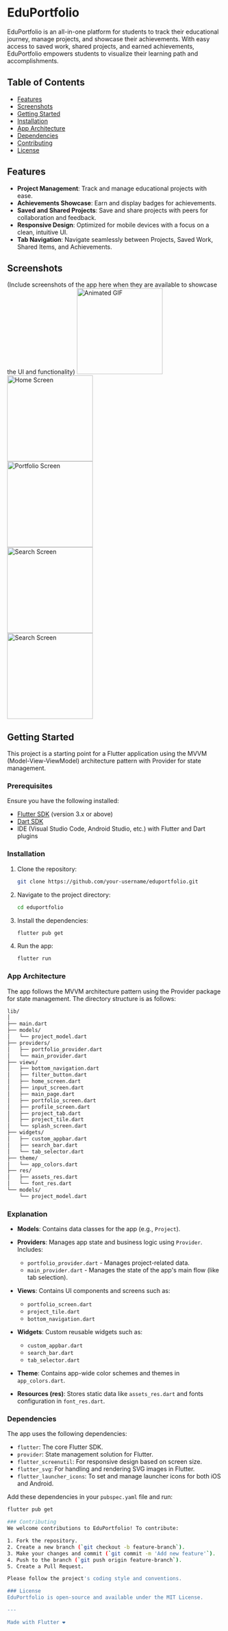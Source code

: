 # EduPortfolio

EduPortfolio is an all-in-one platform for students to track their educational journey, manage projects, and showcase their achievements. With easy access to saved work, shared projects, and earned achievements, EduPortfolio empowers students to visualize their learning path and accomplishments.

## Table of Contents
- [Features](#features)
- [Screenshots](#screenshots)
- [Getting Started](#getting-started)
- [Installation](#installation)
- [App Architecture](#app-architecture)
- [Dependencies](#dependencies)
- [Contributing](#contributing)
- [License](#license)

## Features
- **Project Management**: Track and manage educational projects with ease.
- **Achievements Showcase**: Earn and display badges for achievements.
- **Saved and Shared Projects**: Save and share projects with peers for collaboration and feedback.
- **Responsive Design**: Optimized for mobile devices with a focus on a clean, intuitive UI.
- **Tab Navigation**: Navigate seamlessly between Projects, Saved Work, Shared Items, and Achievements.

## Screenshots
(Include screenshots of the app here when they are available to showcase the UI and functionality)
<img src="/screenshots/01.gif" alt="Animated GIF" width="200"/> <br> <img src="/screenshots/1.jpg" alt="Home Screen" width="200"/><br>
<img src="/screenshots/2.jpg" alt="Portfolio Screen" width="200"/> <br> <img src="/screenshots/3.jpg" alt="Search Screen" width="200"/><br>
<img src="/screenshots/4.jpg" alt="Search Screen" width="200"/>

## Getting Started
This project is a starting point for a Flutter application using the MVVM (Model-View-ViewModel) architecture pattern with Provider for state management.

### Prerequisites
Ensure you have the following installed:
- [Flutter SDK](https://docs.flutter.dev/get-started/install) (version 3.x or above)
- [Dart SDK](https://dart.dev/get-dart)
- IDE (Visual Studio Code, Android Studio, etc.) with Flutter and Dart plugins

### Installation
1. Clone the repository:
   ```bash
   git clone https://github.com/your-username/eduportfolio.git

2. Navigate to the project directory:
   ```bash
   cd eduportfolio

3. Install the dependencies:
   ```bash
   flutter pub get
4. Run the app:
   ```bash 
   flutter run

### App Architecture

The app follows the MVVM architecture pattern using the Provider package for state management. The directory structure is as follows:
```bash 
lib/
│
├── main.dart
├── models/
│   └── project_model.dart
├── providers/
│   ├── portfolio_provider.dart
│   └── main_provider.dart
├── views/
│   ├── bottom_navigation.dart
│   ├── filter_button.dart
│   ├── home_screen.dart
│   ├── input_screen.dart
│   ├── main_page.dart
│   ├── portfolio_screen.dart
│   ├── profile_screen.dart
│   ├── project_tab.dart
│   ├── project_tile.dart
│   └── splash_screen.dart
├── widgets/
│   ├── custom_appbar.dart
│   ├── search_bar.dart
│   └── tab_selector.dart
├── theme/
│   └── app_colors.dart
├── res/
│   ├── assets_res.dart
│   └── font_res.dart
└── models/
    └── project_model.dart

```

### Explanation

- **Models**: Contains data classes for the app (e.g., `Project`).

- **Providers**: Manages app state and business logic using `Provider`. Includes:
   - `portfolio_provider.dart` - Manages project-related data.
   - `main_provider.dart` - Manages the state of the app's main flow (like tab selection).

- **Views**: Contains UI components and screens such as:
   - `portfolio_screen.dart`
   - `project_tile.dart`
   - `bottom_navigation.dart`

- **Widgets**: Custom reusable widgets such as:
   - `custom_appbar.dart`
   - `search_bar.dart`
   - `tab_selector.dart`

- **Theme**: Contains app-wide color schemes and themes in `app_colors.dart`.

- **Resources (res)**: Stores static data like `assets_res.dart` and fonts configuration in `font_res.dart`.

### Dependencies

The app uses the following dependencies:

- `flutter`: The core Flutter SDK.
- `provider`: State management solution for Flutter.
- `flutter_screenutil`: For responsive design based on screen size.
- `flutter_svg`: For handling and rendering SVG images in Flutter.
- `flutter_launcher_icons`: To set and manage launcher icons for both iOS and Android.

Add these dependencies in your `pubspec.yaml` file and run:

```bash
flutter pub get

### Contributing
We welcome contributions to EduPortfolio! To contribute:

1. Fork the repository.
2. Create a new branch (`git checkout -b feature-branch`).
3. Make your changes and commit (`git commit -m 'Add new feature'`).
4. Push to the branch (`git push origin feature-branch`).
5. Create a Pull Request.

Please follow the project's coding style and conventions.

### License
EduPortfolio is open-source and available under the MIT License.

---

Made with Flutter ❤️
